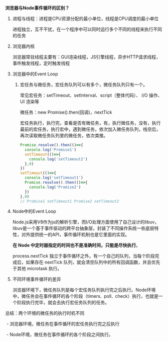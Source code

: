 **浏览器与Node事件循环的区别？**

1. 进程与线程：进程是CPU资源分配的最小单位，线程是CPU调度的最小单位

   进程独立，互不干扰，在一个程序中可以同时运行多个不同的线程来执行不同的任务

2. 浏览器内核

   浏览器常驻线程主要有：GUI渲染线程，JS引擎线程，异步HTTP请求线程，事件触发线程，定时触发线程

3. 浏览器中的Event Loop

   1. 宏任务与微任务，宏任务队列可以有多个，微任务队列只有一个。

      常见宏任务：setTimeout、setInterval、script（整体代码）、 I/O 操作、UI 渲染等

      微任务：new Promise().then(回调)，nextTick

      宏任务执行，执行完，查看是否有微任务，有，执行微任务，没有，执行最前的宏任务，执行宏中，遇到微任务，依次加入微任务队列，栈空后，再次读取微任务队列里的微任务，依次类推。

      ```javascript
      Promise.resolve().then(()=>{
        console.log('Promise1')  
        setTimeout(()=>{
          console.log('setTimeout2')
        },0)
      })
      setTimeout(()=>{
        console.log('setTimeout1')
        Promise.resolve().then(()=>{
          console.log('Promise2')    
        })
      },0)
      // Promise1 setTimeout1 Promise2 setTimeout2
      ```

4. Node中的Event Loop

   Node.js采用V8作为js的解析引擎，而I/O处理方面使用了自己设计的libuv，libuv是一个基于事件驱动的跨平台抽象层，封装了不同操作系统一些底层特性，对外提供统一的API，事件循环机制也是它里面的实现。

   **在 Node 中定时器指定的时间也不是准确时间，只能是尽快执行**。

   process.nextTick 独立于事件循环之外，有一个自己的队列，当每个阶段完成后，如果存在 nextTick 队列，就会清空队列中的所有回调函数，并且优先于其他 microtask 执行。

5. 不同环境事件循环的差异

   浏览器环境下，微任务队列是每个宏任务队列执行完之后执行。Node环境中，微任务会在事件循环的各个阶段（timers`、`poll`、`check）执行，也就是一个阶段执行完毕，就会去执行宏任务队列的任务。

总结：两个环境的微任务的执行时机不同

​	- 浏览器环境，微任务在事件循环的宏任务执行完之后执行

​	- Node环境，微任务在事件循环的各个阶段之间执行。

